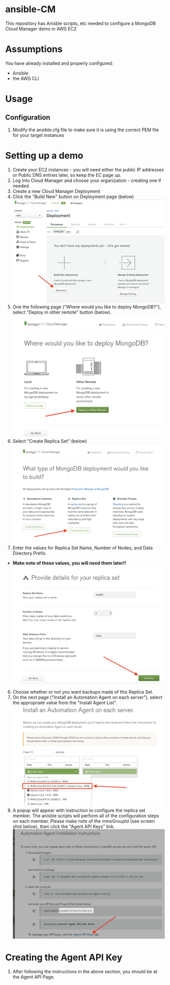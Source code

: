 # ansible-CM
This repository has Anisble scripts, etc needed to configure a MongoDB Cloud Manager demo in AWS EC2


# Assumptions
You have already installed and properly configured:
* Ansible
* the AWS CLI

# Usage
## Configuration
1. Modify the ansible.cfg file to make sure it is using the correct PEM file for your target instances

# Setting up a demo
1. Create your EC2 instances - you will need either the public IP addresses or Public DNS entries later, so keep the EC page up.
2. Log into Cloud Manager and choose your organization - creating one if needed.
3. Create a new Cloud Manager Deployment
3. Click the "Build New" button on Deployment page (below)
![alt text](https://github.com/jsstokes/ansible/blob/master/Screen-1.png "Build New Image")
4. One the following page ("Where would you like to deploy MongoDB?"), select "Deploy in other remote" button (below).
![alt text](https://github.com/jsstokes/ansible/blob/master/Screen-2.png "Deploy in other remote image")
5. Select "Create Replica Set" (below)
![alt text](https://github.com/jsstokes/ansible/blob/master/Screen-3.png "Create Replica Set")
5. Enter the values for Replica Set Name, Number of Nodes, and Data Directory Prefix.
  * __Make note of these values, you will need them later!!__
![alt text](https://github.com/jsstokes/ansible/blob/master/Screen-4.png "Replica Set Details")
6. Choose whether or not you want backups made of this Replica Set.
7. On the next page ("Install an Automation Agent on each server"), select the appropriate value from the "Install Agent List".
![alt text](https://github.com/jsstokes/ansible/blob/master/Screen-5.png "Install Agent image")
8. A popup will appear with instruction to configure the replica set member.  The anisble scripts will perform all of the configuration steps on each member.  Please make note of the mmsGroupId (see screen shot below), then click the "Agent API Keys" link.
![alt text](https://github.com/jsstokes/ansible/blob/master/Screen-6.png "Automation Agent Popup")

# Creating the Agent API Key
1. After following the instructions in the above section, you should be at the Agent API Page.




 
